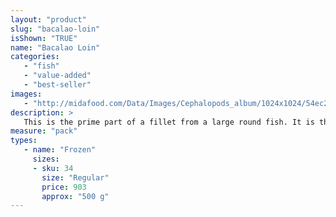 ```yaml
---
layout: "product"
slug: "bacalao-loin"
isShown: "TRUE"
name: "Bacalao Loin"
categories:
   - "fish"
   - "value-added"
   - "best-seller"
images:
   - "http://midafood.com/Data/Images/Cephalopods_album/1024x1024/54ec21215c2c2508.jpg"
description: >
   This is the prime part of a fillet from a large round fish. It is the part of the fillet which is above the spine, sometimes called the top back loin. For steaks In a pan, heat the olive oil until it starts to smoke, then put in 4 pieces of bacalao - it is best to fry them in batches so that the oil maintains the ideal temperature. Turn the loins over within 3 to 5 minutes in order to finish the cooking. They should be fried through, nicely browned but still juicy inside. Proceed in the same manner for the second batch.
measure: "pack"
types: 
   - name: "Frozen"
     sizes: 
     - sku: 34
       size: "Regular"
       price: 903
       approx: "500 g"
---
```

